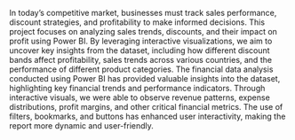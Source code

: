 In today’s competitive market, businesses must track sales performance, discount strategies, and profitability to make informed decisions. This project focuses on analyzing sales trends, discounts, and their impact on profit using Power BI.
By leveraging interactive visualizations, we aim to uncover key insights from the dataset, including how different discount bands affect profitability, sales trends across various countries, and the performance of different product categories.
The financial data analysis conducted using Power BI has provided valuable insights into the dataset, highlighting key financial trends and performance indicators. 
Through interactive visuals, we were able to observe revenue patterns, expense distributions,
profit margins, and other critical financial metrics. The use of filters, bookmarks, and buttons has enhanced user interactivity, making the report more dynamic and user-friendly.


